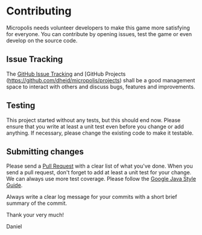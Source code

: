 # Contributing

Micropolis needs volunteer developers to make this game more satisfying for everyone. You can contribute by opening issues, test the game or even develop on the source code.

## Issue Tracking

The [GitHub Issue Tracking](https://github.com/dheid/micropolis/issues) and [GitHub Projects (https://github.com/dheid/micropolis/projects) shall be a good management space to interact with others and discuss bugs, features and improvements.

## Testing

This project started without any tests, but this should end now. Please ensure that you write at least a unit test even before you change or add anything. If necessary, please change the existing code to make it testable.

## Submitting changes

Please send a [Pull Request](https://github.com/dheid/micropolis/pulls) with a clear list of what you've done. When you send a pull request, don't forget to add at least a unit test for your change. We can always use more test coverage. Please follow the [Google Java Style Guide](https://google.github.io/styleguide/javaguide.html).

Always write a clear log message for your commits with a short brief summary of the commit.

Thank your very much!

Daniel
